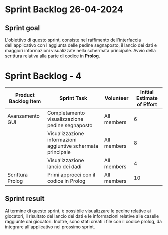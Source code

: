 # Sprint Backlog 26-04-2024

## Sprint goal
L'obiettivo di questo sprint, consiste nel raffimento dell'interfaccia dell'applicativo con l'aggiunta delle pedine segnaposto, il lancio
dei dati e maggiori informazioni visualizzate nella schermata principale. Avvio della scrittura relativa alla parte di codice in **Prolog**.

# Sprint Backlog - 4

| Product Backlog Item | Sprint Task                                                  | Volunteer             | Initial Estimate of Effort |
|----------------------|--------------------------------------------------------------|-----------------------|----------------------------|
| Avanzamento GUI      | Completamento visualizzazione pedine segnaposto              | All members           | 6                          | 
|                      | Visualizzazione informazioni aggiuntive schermata principale | All members           | 8                          |
|                      | Visualizzazione lancio dei dadi                              | All members           | 4                          |
| Scrittura Prolog     | Primi approcci con il codice in Prolog                       | All members           | 10                         |


## Sprint result
Al termine di questo sprint, è possibile visualizzare le pedine relative ai giocatori, il risultato del lancio dei dati e le informazioni relative alle caselle raggiunte dai giocatori. Inoltre, sono stati creati i file con il codice prolog, da integrare all'applicativo nel prossimo sprint.
